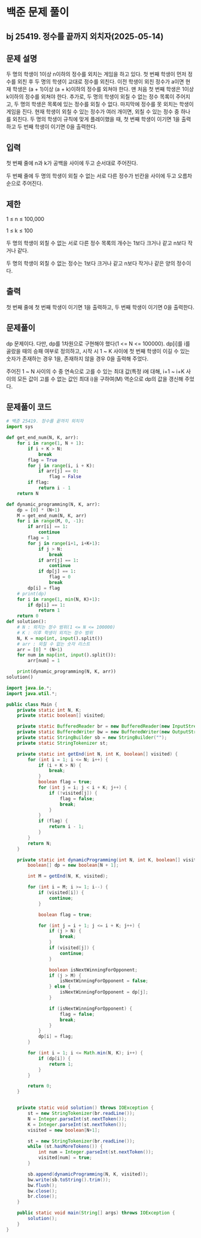 # 백준 문제 풀이

## bj 25419. 정수를 끝까지 외치자(2025-05-14)

## 문제 설명

두 명의 학생이 1이상 n이하의 정수를 외치는 게임을 하고 있다. 첫 번째 학생이 먼저 정수를 외친 후 두 명의 학생이 교대로 정수를 외친다. 이전 학생이 외친 정수가 a이면 현재 학생은 (a + 1)이상 (a + k)이하의 정수를 외쳐야 한다. 맨 처음 첫 번째 학생은 1이상 k이하의 정수를 외쳐야 한다. 추가로, 두 명의 학생이 외칠 수 없는 정수 목록이 주어지고, 두 명의 학생은 목록에 있는 정수를 외칠 수 없다. 마지막에 정수를 못 외치는 학생이 게임을 진다. 현재 학생이 외칠 수 있는 정수가 여러 개이면, 외칠 수 있는 정수 중 하나를 외친다. 두 명의 학생이 규칙에 맞게 플레이했을 때, 첫 번째 학생이 이기면 1을 출력하고 두 번째 학생이 이기면 0을 출력한다.

## 입력

첫 번째 줄에 n과 k가 공백을 사이에 두고 순서대로 주어진다.

두 번째 줄에 두 명의 학생이 외칠 수 없는 서로 다른 정수가 빈칸을 사이에 두고 오름차순으로 주어진다.

## 제한

1 ≤ n ≤ 100,000

1 ≤ k ≤ 100

두 명의 학생이 외칠 수 없는 서로 다른 정수 목록의 개수는 1보다 크거나 같고 n보다 작거나 같다.

두 명의 학생이 외칠 수 없는 정수는 1보다 크거나 같고 n보다 작거나 같은 양의 정수이다.

## 출력

첫 번째 줄에 첫 번째 학생이 이기면 1을 출력하고, 두 번째 학생이 이기면 0을 출력한다.

## 문제풀이

dp 문제이다. 다만, dp를 1차원으로 구현해야 했다(1 <= N <= 100000). dp[i]를 i를 골랐을 때의 승패 여부로 정의하고, 시작 시 1 ~ K 사이에 첫 번째 학생이 이길 수 있는 숫자가 존재하는 경우 1을, 존재하지 않을 경우 0을 출력해 주었다.

주어진 1 ~ N 사이의 수 중 연속으로 고를 수 있는 최대 값(특정 i에 대해, i+1 ~ i+K 사이의 모든 값이 고를 수 없는 값인 최대 i)을 구하여(M) 역순으로 dp의 값을 갱신해 주었다.

## 문제풀이 코드

```python
# 백준 25419. 정수를 끝까지 외치자
import sys

def get_end_num(N, K, arr):
    for i in range(1, N + 1):
        if i + K > N:
            break
        flag = True
        for j in range(i, i + K):
            if arr[j] == 0:
                flag = False
        if flag:
            return i - 1
    return N

def dynamic_programming(N, K, arr):
    dp = [0] * (N+1)
    M = get_end_num(N, K, arr)
    for i in range(M, 0, -1):
        if arr[i] == 1:
            continue
        flag = 1
        for j in range(i+1, i+K+1):
            if j > N:
                break
            if arr[j] == 1:
                continue
            if dp[j] == 1:
                flag = 0
                break
        dp[i] = flag
    # print(dp)
    for i in range(1, min(N, K)+1):
        if dp[i] == 1:
            return 1
    return 0
def solution():
    # N : 외치는 정수 범위(1 <= N <= 100000)
    # K : 이후 학생이 외치는 정수 범위
    N, K = map(int, input().split())
    # arr : 외칠 수 없는 숫자 리스트
    arr = [0] * (N+1)
    for num in map(int, input().split()):
        arr[num] = 1

    print(dynamic_programming(N, K, arr))
solution()
```

```java
import java.io.*;
import java.util.*;

public class Main {
    private static int N, K;
    private static boolean[] visited;

    private static BufferedReader br = new BufferedReader(new InputStreamReader(System.in));
    private static BufferedWriter bw = new BufferedWriter(new OutputStreamWriter(System.out));
    private static StringBuilder sb = new StringBuilder("");
    private static StringTokenizer st;

    private static int getEnd(int N, int K, boolean[] visited) {
        for (int i = 1; i <= N; i++) {
            if (i + K > N) {
                break;
            }
            boolean flag = true;
            for (int j = i; j < i + K; j++) {
                if (!visited[j]) {
                    flag = false;
                    break;
                }
            }
            if (flag) {
                return i - 1;
            }
        }
        return N;
    }

    private static int dynamicProgramming(int N, int K, boolean[] visited) {
        boolean[] dp = new boolean[N + 1];

        int M = getEnd(N, K, visited);

        for (int i = M; i >= 1; i--) {
            if (visited[i]) {
                continue;
            }

            boolean flag = true;

            for (int j = i + 1; j <= i + K; j++) {
                if (j > N) {
                    break;
                }
                if (visited[j]) {
                    continue;
                }

                boolean isNextWinningForOpponent;
                if (j > M) {
                    isNextWinningForOpponent = false;
                } else {
                    isNextWinningForOpponent = dp[j];
                }

                if (isNextWinningForOpponent) {
                    flag = false;
                    break;
                }
            }
            dp[i] = flag;
        }

        for (int i = 1; i <= Math.min(N, K); i++) {
            if (dp[i]) {
                return 1;
            }
        }

        return 0;
    }


    private static void solution() throws IOException {
        st = new StringTokenizer(br.readLine());
        N = Integer.parseInt(st.nextToken());
        K = Integer.parseInt(st.nextToken());
        visited = new boolean[N+1];

        st = new StringTokenizer(br.readLine());
        while (st.hasMoreTokens()) {
            int num = Integer.parseInt(st.nextToken());
            visited[num] = true;
        }

        sb.append(dynamicProgramming(N, K, visited));
        bw.write(sb.toString().trim());
        bw.flush();
        bw.close();
        br.close();
    }

    public static void main(String[] args) throws IOException {
        solution();
    }
}
```
